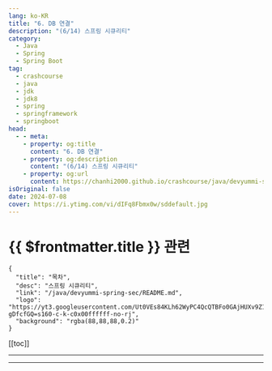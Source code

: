 ```yaml
---
lang: ko-KR
title: "6. DB 연결"
description: "(6/14) 스프링 시큐리티"
category: 
  - Java
  - Spring
  - Spring Boot
tag: 
  - crashcourse
  - java
  - jdk
  - jdk8
  - spring
  - springframework
  - springboot
head:
  - - meta:
    - property: og:title
      content: "6. DB 연결"
    - property: og:description
      content: "(6/14) 스프링 시큐리티"
    - property: og:url
      content: https://chanhi2000.github.io/crashcourse/java/devyummi-spring-sec/06.html
isOriginal: false
date: 2024-07-08
cover: https://i.ytimg.com/vi/dIFq8Fbmx0w/sddefault.jpg
---
```


# {{ $frontmatter.title }} 관련

```component VPCard
{
  "title": "목차",
  "desc": "스프링 시큐리티",
  "link": "/java/devyummi-spring-sec/README.md",
  "logo": "https://yt3.googleusercontent.com/Ut0VEs84KLh62WyPC4QcQTBFo0GAjHUXv9Z1YUYKAVBV0vbgp90HT68ejnZ0NncO1X-gDfcfGQ=s160-c-k-c0x00ffffff-no-rj",
  "background": "rgba(88,88,88,0.2)"
}
```

[[toc]]

---

<SiteInfo
  name="6. DB 연결"
  desc="(6/14) 스프링 시큐리티"
  url="https://devyummi.com/page?id=668bda7916014d6810ed85fd"
  logo="https://yt3.googleusercontent.com/Ut0VEs84KLh62WyPC4QcQTBFo0GAjHUXv9Z1YUYKAVBV0vbgp90HT68ejnZ0NncO1X-gDfcfGQ=s160-c-k-c0x00ffffff-no-rj"
  preview="https://i.ytimg.com/vi/dIFq8Fbmx0w/sddefault.jpg"/>

<VidStack src="youtube/dIFq8Fbmx0w" />

<!-- TODO: 작성 -->

<!-- 
<figure class="image image_resized" style="width:91.15%;"><img style="aspect-ratio:1920/969;" src="https://yummi-image-1.s3.amazonaws.com/image-0eafa548-c244-4fc8-a9a2-e5c17f0954e8.jpg" width="1920" height="969"></figure><p>&nbsp;</p><hr><h2>데이터베이스 종류와 ORM</h2><p>회원 정보를 저장하기 위한 데이터베이스는 MySQL 엔진의 데이터베이스를 사용한다. 그리고 접근은 Spring Data JPA를 사용한다.</p><p>&nbsp;</p><hr><h2>데이터베이스 의존성</h2><ul><li><strong>build.gradle</strong></li></ul><pre><code class="language-plaintext hljs" data-highlighted="yes">dependencies {

    implementation 'org.springframework.boot:spring-boot-starter-data-jpa'
    runtimeOnly 'com.mysql:mysql-connector-j'
}</code><button class="copy-button"><i class="fa-regular fa-clipboard"></i><span>PLAINTEXT</span></button></pre><p>&nbsp;</p><hr><h2>변수 설정</h2><ul><li><strong>application.properties</strong></li></ul><pre><code class="language-plaintext hljs" data-highlighted="yes">spring.datasource.driver-class-name=com.mysql.cj.jdbc.Driver
spring.datasource.url=jdbc:mysql://아이피:3306/데이터베이스?useSSL=false&amp;useUnicode=true&amp;serverTimezone=Asia/Seoul&amp;allowPublicKeyRetrieval=true
spring.datasource.username=아이디
spring.datasource.password=비밀번호</code><button class="copy-button"><i class="fa-regular fa-clipboard"></i><span>PLAINTEXT</span></button></pre><p>&nbsp;</p><hr><h2>DB 연결에 대한 자세한 설명</h2><p>&nbsp;</p><p><a href="https://www.youtube.com/watch?v=7dhbaMWaJ3Y">스프링 부트 데이터베이스 2 : MySQL RDB 단일 연결 유튜브 영상 바로가기</a></p><p>&nbsp;</p><hr>
-->

---

<TagLinks />